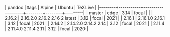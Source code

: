 | pandoc | tags                          | Alpine | Ubuntu | TeXLive |
|--------+-------------------------------+--------+--------+---------|
| master | edge                          |   3.14 | focal  |         |
| 2.16.2 | 2.16.2.0 2.16.2 2.16 2 latest |   3.12 | focal  |    2021 |
| 2.16.1 | 2.16.1.0 2.16.1               |   3.12 | focal  |    2021 |
| 2.14.2 | 2.14.2.0 2.14.2 2.14          |   3.12 | focal  |    2021 |
| 2.11.4 | 2.11.4.0 2.11.4 2.11          |   3.12 | focal  |    2020 |
